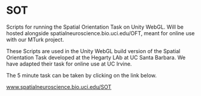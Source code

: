 # SOT
Scripts for running the Spatial Orientation Task on Unity WebGL. Will be hosted alongside spatialneuroscience.bio.uci.edu/OFT, meant for online use with our MTurk project.

These Scripts are used in the Unity WebGL build version of the Spatial Orientation Task developed at the Hegarty LAb at UC Santa Barbara. We have adapted their task for online use at UC Irvine.

The 5 minute task can be taken by clicking on the link below.

www.spatialneuroscience.bio.uci.edu/SOT

